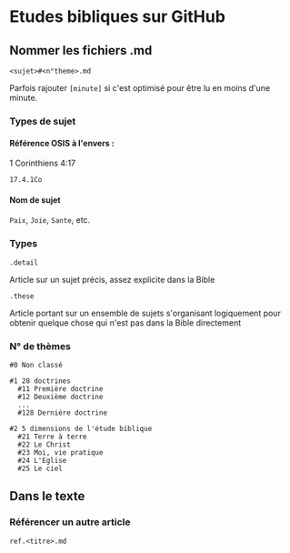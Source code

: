 # Etudes bibliques sur GitHub

## Nommer les fichiers .md

`<sujet>#<n°theme>.md`

Parfois rajouter `[minute]` si c'est optimisé pour être lu en moins d'une minute.

### Types de sujet

#### Référence OSIS à l'envers :

1 Corinthiens 4:17

`17.4.1Co`

#### Nom de sujet

`Paix`, `Joie`, `Sante`, etc.

### Types

`.detail`

Article sur un sujet précis, assez explicite dans la Bible

`.these`

Article portant sur un ensemble de sujets s'organisant logiquement pour obtenir quelque chose qui n'est pas dans la Bible directement

### N° de thèmes

```
#0 Non classé

#1 28 doctrines
  #11 Première doctrine
  #12 Deuxième doctrine
  ...
  #128 Dernière doctrine
  
#2 5 dimensions de l'étude biblique
  #21 Terre à terre
  #22 Le Christ
  #23 Moi, vie pratique
  #24 L'Eglise
  #25 Le ciel
```

## Dans le texte

### Référencer un autre article

`ref.<titre>.md`
